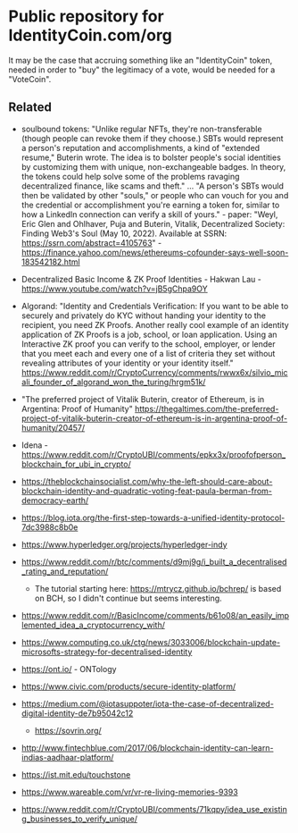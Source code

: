 # Public repository for IdentityCoin.com/org

It may be the case that accruing something like an "IdentityCoin" token, needed in order to "buy" the legitimacy of a vote, would be needed for a "VoteCoin". 

## Related  

 - soulbound tokens: "Unlike regular NFTs, they're non-transferable (though people can revoke them if they choose.) SBTs would represent a person's reputation and accomplishments, a kind of "extended resume," Buterin wrote. The idea is to bolster people's social identities by customizing them with unique, non-exchangeable badges. In theory, the tokens could help solve some of the problems ravaging decentralized finance, like scams and theft." ... "A person's SBTs would then be validated by other "souls," or people who can vouch for you and the credential or accomplishment you're earning a token for, similar to how a LinkedIn connection can verify a skill of yours." - paper: "Weyl, Eric Glen and Ohlhaver, Puja and Buterin, Vitalik, Decentralized Society: Finding Web3's Soul (May 10, 2022). Available at SSRN: https://ssrn.com/abstract=4105763" - https://finance.yahoo.com/news/ethereums-cofounder-says-well-soon-183542182.html  

 - Decentralized Basic Income & ZK Proof Identities - Hakwan Lau - https://www.youtube.com/watch?v=jB5gChpa9OY   
   
 - Algorand: "Identity and Credentials Verification: If you want to be able to securely and privately do KYC without handing your identity to the recipient, you need ZK Proofs. Another really cool example of an identity application of ZK Proofs is a job, school, or loan application. Using an Interactive ZK proof you can verify to the school, employer, or lender that you meet each and every one of a list of criteria they set without revealing attributes of your identity or your identity itself." https://www.reddit.com/r/CryptoCurrency/comments/rwwx6x/silvio_micali_founder_of_algorand_won_the_turing/hrgm51k/    
 - "The preferred project of Vitalik Buterin, creator of Ethereum, is in Argentina: Proof of Humanity" https://thegaltimes.com/the-preferred-project-of-vitalik-buterin-creator-of-ethereum-is-in-argentina-proof-of-humanity/20457/  
 - Idena - https://www.reddit.com/r/CryptoUBI/comments/epkx3x/proofofperson_blockchain_for_ubi_in_crypto/  
 - https://theblockchainsocialist.com/why-the-left-should-care-about-blockchain-identity-and-quadratic-voting-feat-paula-berman-from-democracy-earth/  
 - https://blog.iota.org/the-first-step-towards-a-unified-identity-protocol-7dc3988c8b0e  
 - https://www.hyperledger.org/projects/hyperledger-indy  
 - https://www.reddit.com/r/btc/comments/d9mj9g/i_built_a_decentralised_rating_and_reputation/  
   - The tutorial starting here: https://mtrycz.github.io/bchrep/ is based on BCH, so I didn't continue but seems interesting.   
 - https://www.reddit.com/r/BasicIncome/comments/b61o08/an_easily_implemented_idea_a_cryptocurrency_with/  
 - https://www.computing.co.uk/ctg/news/3033006/blockchain-update-microsofts-strategy-for-decentralised-identity  
 - https://ont.io/ - ONTology  
 - https://www.civic.com/products/secure-identity-platform/  
 - https://medium.com/@iotasuppoter/iota-the-case-of-decentralized-digital-identity-de7b95042c12  
   - https://sovrin.org/  
 - http://www.fintechblue.com/2017/06/blockchain-identity-can-learn-indias-aadhaar-platform/  
 - https://ist.mit.edu/touchstone  
 - https://www.wareable.com/vr/vr-re-living-memories-9393  
 - https://www.reddit.com/r/CryptoUBI/comments/71kqpy/idea_use_existing_businesses_to_verify_unique/   
 
